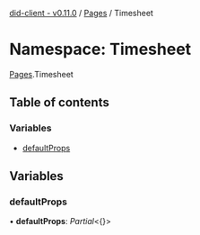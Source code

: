 [did-client - v0.11.0](../README.md) / [Pages](pages.md) / Timesheet

# Namespace: Timesheet

[Pages](pages.md).Timesheet

## Table of contents

### Variables

- [defaultProps](pages.timesheet.md#defaultprops)

## Variables

### defaultProps

• **defaultProps**: *Partial*<{}\>
